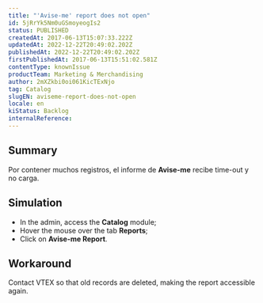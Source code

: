 ```yaml
---
title: "'Avise-me' report does not open"
id: 5jRrYk5Nm0uGSmoyeogIs2
status: PUBLISHED
createdAt: 2017-06-13T15:07:33.222Z
updatedAt: 2022-12-22T20:49:02.202Z
publishedAt: 2022-12-22T20:49:02.202Z
firstPublishedAt: 2017-06-13T15:51:02.581Z
contentType: knownIssue
productTeam: Marketing & Merchandising
author: 2mXZkbi0oi061KicTExNjo
tag: Catalog
slugEN: aviseme-report-does-not-open
locale: en
kiStatus: Backlog
internalReference: 
---
```


## Summary

Por contener muchos registros, el informe de **Avise-me** recibe time-out y no carga.

## Simulation

- In the admin, access the **Catalog** module;
- Hover the mouse over the tab **Reports**;
- Click on **Avise-me Report**.

## Workaround

Contact VTEX so that old records are deleted, making the report accessible again.

